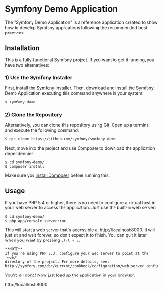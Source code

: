 Symfony Demo Application
========================

The "Symfony Demo Application" is a reference application created to show how
to develop Symfony applications following the recommended best practices.

Installation
------------

This is a fully-functional Symfony project. If you want to get it running,
you have two alternatives:

### 1) Use the Symfony Installer

First, install the [Symfony Installer](https://github.com/symfony/symfony-installer).
Then, download and install the Symfony Demo Application executing this command
anywhere in your system:

```bash
$ symfony demo
```

### 2) Clone the Repository

Alternatively, you can clone this repository using Git. Open up a terminal and
execute the following command:

```
$ git clone https://github.com/symfony/symfony-demo
````

Next, move into the project and use Composer to download the application
dependencies:

```
$ cd symfony-demo/
$ composer install
```

Make sure you [install Composer](http://getcomposer.org/download/) before
running this.

Usage
-----

If you have PHP 5.4 or higher, there is no need to configure a virtual host
in your web server to access the application. Just use the built-in web server:

```
$ cd symfony-demo/
$ php app/console server:run
```

This will start a web server that's accessible at http://localhost:8000.
It will just sit and wait forever, so don't expect it to finish. You can
quit it later when you want by pressing `ctrl + c`.

    **NOTE**
    If you're using PHP 5.3, configure your web server to point at the `web/`
    directory of the project. For more details, see:
    http://symfony.com/doc/current/cookbook/configuration/web_server_configuration.html

You're all done! Now just load up the application in your browser:

http://localhost:8000
